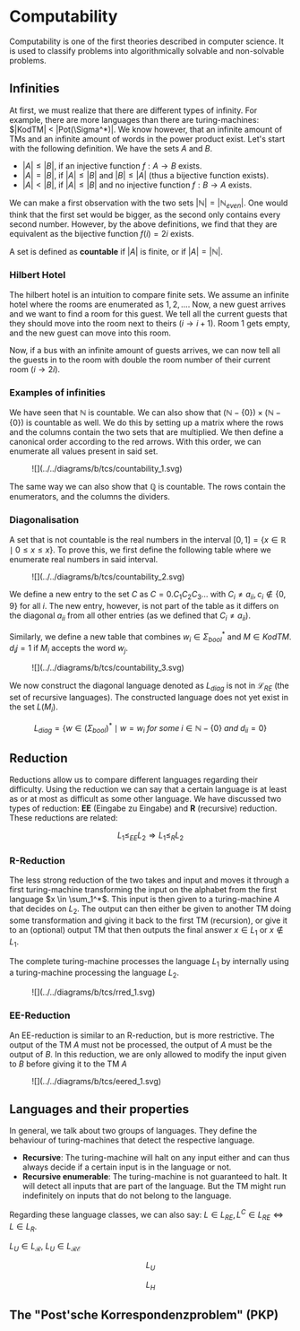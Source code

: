# Computability

Computability is one of the first theories described in computer science. It is used to classify problems into 
algorithmically solvable and non-solvable problems. 

## Infinities

At first, we must realize that there are different types of infinity. For example, there are more languages than 
there are turing-machines: $|KodTM| < |Pot(\Sigma^*)|. We know however, that an infinite amount of TMs and an infinite
amount of words in the power product exist. Let's start with the following definition. We have the sets $A$ and $B$.

- $|A| \leq |B|$, if an injective function $f: A \to B$ exists.
- $|A| = |B|$, if $|A| \leq |B|$ and $|B| \leq |A|$ (thus a bijective function exists).
- $|A| < |B|$, if $|A| \leq |B|$ and no injective function $f: B \to A$ exists.

We can make a first observation with the two sets $|\mathbb{N}| = |\mathbb{N}_{even}|$. One would think that the first
set would be bigger, as the second only contains every second number. However, by the above definitions, we find that
they are equivalent as the bijective function $f(i)=2i$ exists. 

A set is defined as **countable** if $|A|$ is finite, or if $|A| = |\mathbb{N}|$.

### Hilbert Hotel

The hilbert hotel is an intuition to compare finite sets. We assume an infinite hotel where the rooms are enumerated 
as $1,2,...$. Now, a new guest arrives and we want to find a room for this guest. We tell all the current guests that 
they should move into the room next to theirs ($i \to i+1$). Room 1 gets empty, and the new guest can move into this 
room. 

Now, if a bus with an infinite amount of guests arrives, we can now tell all the guests in to the room with double 
the room number of their current room ($i \to 2i$). 

### Examples of infinities

We have seen  that $\mathbb{N}$ is countable. We can also show that $(\mathbb{N} - \{0\}) \times (\mathbb{N} - \{0\})$
is countable as well. We do this by setting up a matrix where the rows and the columns contain the two sets that are
multiplied. We then define a canonical order according to the red arrows. With this order, we can enumerate all values
present in said set. 

<figure markdown>
![](../../diagrams/b/tcs/countability_1.svg)
</figure>

The same way we can also show that $\mathbb{Q}$ is countable. The rows contain the enumerators, and the columns the
dividers. 

### Diagonalisation

A set that is not countable is the real numbers in the interval $[0,1] = \{x \in \mathbb{R} \mid 0 \leq x \leq x\}$. To
prove this, we first define the following table where we enumerate real numbers in said interval. 

<figure markdown>
![](../../diagrams/b/tcs/countability_2.svg)
</figure>

We define a new entry to the set $C$ as $C=0.C_1C_2C_3...$ with $C_i \neq a_{ii}, c_i \notin \{0,9\}$ for all $i$. 
The new entry, however, is not part of the table as it differs on the diagonal $a_{ii}$ from all other entries (as 
we defined that $C_i \neq a_{ii}$).

Similarly, we define a new table that combines $w_i \in \Sigma^*_{bool}$ and $M \in KodTM$. $d_ij = 1$ if $M_i$ 
accepts the word $w_j$.   

<figure markdown>
![](../../diagrams/b/tcs/countability_3.svg)
</figure>

We now construct the diagonal language denoted as $L_{diag}$ is not in $\mathcal{L}_{RE}$ (the set of recursive 
languages). The constructed language does not yet exist in the set $L(M_i)$.

$$
L_{diag} = \{w \in (\Sigma_{bool})^* \mid w = w_i \; for \; some \; i \in \mathbb{N} - \{0\} \; and \; d_{ii} = 0\}
$$

## Reduction

Reductions allow us to compare different languages regarding their difficulty. Using the reduction we can say that a 
certain language is at least as or at most as difficult as some other language. We have discussed two types of 
reduction: **EE** (Eingabe zu Eingabe) and **R** (recursive) reduction. These reductions are related:

$$
L_1 \leq_{EE} L_2 \Rightarrow L_1 \leq_R L_2
$$

### R-Reduction

The less strong reduction of the two takes and input and moves it through a first turing-machine transforming the input
on the alphabet from the first language $x \in \sum_1^*$. This input is then given to a turing-machine $A$ that decides
on $L_2$. The output can then either be given to another TM doing some transformation and giving it back to the first
TM (recursion), or give it to an (optional) output TM that then outputs the final answer $x \in L_1$ or $x \notin L_1$. 

The complete turing-machine processes the language $L_1$ by internally using a turing-machine processing the language
$L_2$.

<figure markdown>
![](../../diagrams/b/tcs/rred_1.svg)
</figure>

### EE-Reduction

An EE-reduction is similar to an R-reduction, but is more restrictive. The output of the TM $A$ must not be processed, 
the output of $A$ must be the output of $B$. In this reduction, we are only allowed to modify the input given to $B$ 
before giving it to the TM $A$

<figure markdown>
![](../../diagrams/b/tcs/eered_1.svg)
</figure>

## Languages and their properties

In general, we talk about two groups of languages. They define the behaviour of turing-machines that detect the 
respective language.

- **Recursive**: The turing-machine will halt on any input either and can thus always decide if a certain input is in
  the language or not.
- **Recursive enumerable**: The turing-machine is not guaranteed to halt. It will detect all inputs that are part of 
  the language. But the TM might run indefinitely on inputs that do not belong to the language.

Regarding these language classes, we can also say: $L \in L_{RE}, L^C \in L_{RE} \Leftrightarrow L \in L_R$. 

$L_U \in L_{\mathcal{R}}$, $L_U \in L_{\mathcal{RE}}$

$$
L_U
$$

$$
L_H
$$

## The "Post'sche Korrespondenzproblem" (PKP)